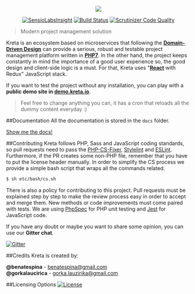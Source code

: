 <p align="center">
    <a href="https://kreta.io" target="_blank">
        <img src="https://rawgithub.com/kreta/kreta/master/docs/_svg/logo.svg">
    </a>
</p>

<p align="center">
  <a href="https://insight.sensiolabs.com/projects/c744caca-06bb-4b7f-9e0d-96282f4e8469"><img src="https://insight.sensiolabs.com/projects/c744caca-06bb-4b7f-9e0d-96282f4e8469/mini.png" alt="SensioLabsInsight"></a>
  <a href="https://travis-ci.org/kreta/kreta"><img src="https://travis-ci.org/kreta/kreta.svg?branch=master" alt="Build Status"></a>
  <a href="https://scrutinizer-ci.com/g/kreta/kreta/?branch=master"><img src="https://scrutinizer-ci.com/g/kreta/kreta/badges/quality-score.png?b=master" alt="Scrutinizer Code Quality"></a>
</p>

> Modern project management solution

Kreta is an ecosystem based on microservices that following the **[Domain-Driven Design][1]** can provide a serious,
robust and testable project management platform written in **[PHP7][2]**. In the other hand, the project keeps
constantly in mind the importance of a good user experience so, the good design and client-side logic is a must. For
that, Kreta uses "**[React][3]** with Redux" JavaScript stack.

If you want to test the project without any installation, you can play with a **public demo site in
[demo.kreta.io][4]**.
> Feel free to change anything you can, it has a cron that reloads all the dummy content everyday :)

##Documentation
All the documentation is stored in the `docs` folder.

[Show me the docs!](docs/index.md)

##Contributing
Kreta follows PHP, Sass and JavaScript coding standards, so pull requests need to pass the [PHP-CS-Fixer][5],
[Stylelint][6] and [ESLint][7]. Furthermore, if the PR creates some non-PHP file, remember that you have to put the
license header manually. In order to simplify the CS process we provide a simple bash script that wraps all the
commands related.
```bash
$ sh etc/bash/cs.sh
```

There is also a policy for contributing to this project. Pull requests must be explained step by step to make the
review process easy in order to accept and merge them. New methods or code improvements must come paired with
tests. We are using [PhpSpec][8] for PHP unit testing and [Jest][9] for JavaScript code.

If you have any doubt or maybe you want to share some opinion, you can use our **Gitter chat**.

[![Gitter](https://badges.gitter.im/Join%20Chat.svg)](https://gitter.im/kreta/kreta?utm_source=badge&utm_medium=badge&utm_campaign=pr-badge&utm_content=badge)

##Credits
Kreta is created by:
>
**@benatespina** - [benatespina@gmail.com](mailto:benatespina@gmail.com)<br>
**@gorkalaucirica** - [gorka.lauzirika@gmail.com](mailto:gorka.lauzirika@gmail.com)

##Licensing Options
[![License](https://poser.pugx.org/kreta/kreta/license.svg)](https://github.com/kreta/kreta/blob/master/LICENSE)

[1]: https://en.wikipedia.org/wiki/Domain-driven_design
[2]: http://php.net/
[3]: https://facebook.github.io/react/
[4]: http://demo.kreta.io/
[5]: http://cs.sensiolabs.org/
[6]: http://stylelint.io/
[7]: http://eslint.org/
[8]: http://www.phpspec.net/
[9]: https://facebook.github.io/jest/

